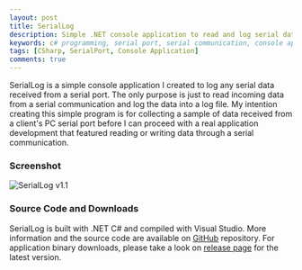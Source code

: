 ```yaml
---
layout: post
title: SerialLog
description: Simple .NET console application to read and log serial data received from a serial port.
keywords: c# programming, serial port, serial communication, console application
tags: [CSharp, SerialPort, Console Application]
comments: true
---
```


SerialLog is a simple console application I created to log any serial data received from a serial port. The only purpose is just to read incoming data from a serial communication and log the data into a log file. My intention creating this simple program is for collecting a sample of data received from a client's PC serial port before I can proceed with a real application development that featured reading or writing data through a serial communication.

### Screenshot

![SerialLog v1.1](http://i.imgur.com/JiKZRcp.png)

### Source Code and Downloads

SerialLog is built with .NET C# and compiled with Visual Studio. More information and the source code are available on [GitHub](https://github.com/heiswayi/SerialLog) repository. For application binary downloads, please take a look on [release page](https://github.com/heiswayi/SerialLog/releases) for the latest version.
